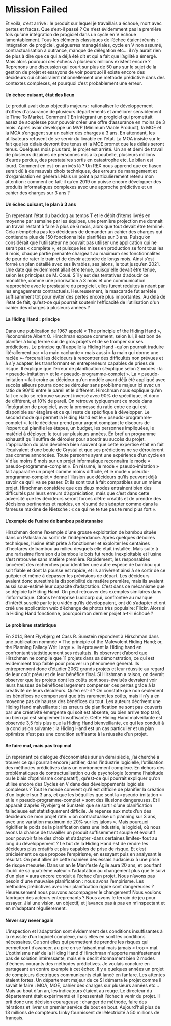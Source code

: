 # Mission Failed

Et voilà, c’est arrivé : le produit sur lequel je travaillais a échoué, mort avec pertes et fracas. Que s’est-il passé ? Ce n’est évidemment pas la première fois qu’une intégration de progiciel dans un cycle en V échoue lamentablement. Tous les éléments classiques de l’échec étaient réunis : intégration de progiciel, guéguerres managériales, cycle en V non assumé, contractualisation à outrance, manque de délégation etc… il n’y aurait rien de plus à dire que ce qui a déjà été dit et qui a fait que l’agilité a émergé. Mais alors pourquoi ces échecs à plusieurs millions existent encore ? Reprenons une discussion qui court sur plus de 50 ans sur le sujet de la gestion de projet et essayons de voir pourquoi il existe encore des décideurs qui choisiraient rationnellement une méthode prédictive dans des contextes complexes, et pourquoi c’est probablement une erreur.

#### Un échec cuisant, état des lieux

Le produit avait deux objectifs majeurs : rationaliser le développement d’offres d'assurance de plusieurs départements et améliorer sensiblement le Time To Market. Comment ? En intégrant un progiciel qui promettait assez de souplesse pour pouvoir créer une offre d’assurance en moins de 3 mois. Après avoir développé un MVP (Minimum Viable Product), la MOE et la MOA s’engagent sur un cahier des charges à 3 ans. En attendant, les utilisateurs refusent de se servir du livrable en l’état. La MOA insiste sur le fait que les délais devront être tenus et la MOE promet que les délais seront tenus. Quelques mois plus tard, le projet est arrêté.
Un an et demi de travail de plusieurs dizaines de personnes mis à la poubelle, plusieurs millions d’euros perdus, des prestataires sortis en catastrophe etc. Le bilan est lourd. Comment en est-on arrivés là ?
Un REX nous apprend que ce fiasco serait dû à de mauvais choix techniques, des erreurs de management et d’organisation en général. Mais un point a particulièrement retenu mon attention : comment ce fait-il qu’en 2019 on puisse encore développer des produits informatiques complexes avec une approche prédictive et un cahier des charges sur 3 ans ?

#### Un échec cuisant, le plan à 3 ans

En reprenant l’état du backlog au temps T et le débit d’items livrés en moyenne par semaine par les équipes, une première projection me donnait un travail restant à faire à plus de 6 mois, alors que tout devait être terminé. Cela n’empêcha pas les décideurs de demander un cahier des charges qui contiendra plus de 150 fonctionnalités planifiées sur 3 ans. Puisqu’on considérait que l’utilisateur ne pouvait pas utiliser une application qui ne serait pas « complète », et puisque les mises en production se font tous les 6 mois, chaque partie prenante chargeait au maximum ses fonctionnalités de peur de rater le train et de devoir attendre de longs mois. Ainsi s’est formé un plan détaillé avec ses livrables, ses jalons, le tout jusqu’en 2021. Une date qui évidemment allait être tenue, puisqu'elle devait être tenue, selon les principes de M. Coué. S’il y eut des tentatives d’adoucir ce monolithe, comme une priorisation à 3 mois et une communication rapprochée avec le prestataire du progiciel, elles furent réduites à néant par les engagements contractuels. Heureusement, la mascarade fut arrêtée suffisamment tôt pour éviter des pertes encore plus importantes. Au delà de l’état de fait, qu’est-ce qui pourrait soutenir l’efficacité de l’utilisation d'un cahier des charges à plusieurs années ?

#### La Hiding Hand : principe

Dans une publication de 1967 appelé « The principle of the Hiding Hand », l’économiste Albert O. Hirschman expose comment, selon lui, il est bon de planifier à long terme sur de gros projets et de se tromper sur ses prédictions. Le principe qu’il appelle la Hiding Hand -qu'on pourrait traduire litérallement par « la main cachante » mais aussi « la main qui donne une raclée »- forcerait les décideurs à rencontrer des difficultés non prévues et à s’y adapter, les transformant en entrepreneurs capables de prises de risque. Il explique que l’erreur de planification s’explique selon 2 modes : la « pseudo-imitation » et le « pseudo-programme-complet ». La « pseudo-imitation » fait croire au décideur qu’un modèle ayant déjà été appliqué avec succès ailleurs pourra donc se dérouler sans problème majeur ici avec un ratio de 90/10 entre le pareil et le différent. Hirschman nous explique qu’en fait ce ratio se retrouve souvent inversé avec 90% de spécifique, et donc de différent, et 10% de pareil. On retrouve typiquement ce mode dans l’intégration de progiciel, avec la promesse du ratio entre ce qui est disponible sur étagère et ce qui reste de spécifique à développer.
Le second mode qui permet la Hiding Hand est le « pseudo-programme-complet ». Ici le décideur prend pour argent comptant le discours de l’expert qui planifie les étapes, un budget, les personnes impliquées, le matériel à déployer, le tout sur plusieurs années. En bref un programme exhaustif qu’il suffira de dérouler pour aboutir au succès du projet. L’application du plan dévoilera bien souvent que cette expertise était en fait l’équivalent d’une boule de Crystal et que ses prédictions ne se dérouleront pas comme annoncées. Toute personne ayant une expérience d’un cycle en V d’au moins 6 mois sur un projet informatique reconnaitra le mode « pseudo-programme-complet ».
En résumé, le mode « pseudo-imitation » fait apparaitre un projet comme moins difficile, et le mode « pseudo-programme-complet » donne l’illusion aux décideurs qu’ils peuvent déjà savoir ce qu’il va se passer. Et ils sont tout à fait compatibles sur un même projet.
Hirschman considère que ces deux modes entrainent bien des difficultés par leurs erreurs d’appréciation, mais que c’est dans cette adversité que les décideurs seront forcés d’être créatifs et de prendre des décisions pertinentes et rapides, en résumé de s’adapter comme dans la fameuse maxime de Nietsche : « ce qui ne te tue pas te rend plus fort ».

#### L’exemple de l’usine de bambou pakistanaise

Hirschman donne l’exemple d’une grosse exploitation de bambou située dans un Pakistan au sortir de l’indépendance. Après quelques déboires techniques, l’usine était prête à fonctionner et exploiter les centaines d’hectares de bambou au milieu desquels elle était installée. Mais suite à une rarissime floraison du bambou le bois fut rendu inexploitable et l’usine s’est retrouvée sans matière première. Rapidement, les responsables lancèrent des recherches pour identifier une autre espèce de bambou qui soit fiable et dont la pousse est rapide, et ils arrivèrent ainsi à se sortir de ce guêpier et même à dépasser les prévisions de départ. Les décideurs avaient donc surestimé la disponibilité de matière première, mais ils avaient aussi sous-estimé leur capacité d’adaptation. C’est dans ce mécanisme que se déploie la Hiding Hand.
On peut retrouver des exemples similaires dans l’informatique. Citons l’entreprise Ludicorp qui, confrontée au manque d’intérêt suscité par le jeu vidéo qu’ils développaient, ont dû s’adapter et ont créé une application web d’échange de photos très populaire: Flickr.
Alors si la Hiding Hand fonctionne, pourquoi mon dernier projet a-t-il échoué ?

#### Le problème statistique

En 2014, Bent Flyvbjerg et Cass R. Sunstein répondent à Hirschman dans une publication nommée « The principle of the Malevolent Hiding Hand; or, the Planning Fallacy Writ Large ». Ils éprouvent la Hiding hand en confrontant statistiquement ses résultats. Ils observent d’abord que Hirschman ne compile que 11 projets dans sa démonstration, ce qui est évidemment trop faible pour prouver un phénomène général. Ils entreprennent donc d’étudier 2062 grands projets et leur réussite au regard de leur coût prévu et de leur bénéfice final. Si Hirshman a raison, on devrait observer que les projets dont les coûts sont sous-évalués devraient voir leurs hausses de bénéfices largement compenser ces pertes grâce à la créativité de leurs décideurs.
Qu’en est-il ? On constate que non seulement les bénéfices ne compensent que très rarement les coûts, mais il n’y a en moyenne pas de hausse des bénéfices du tout. Les auteurs décrivent une Hiding Hand malveillante : les erreurs de planification ne sont pas couverts par une créativité émergente qui soit est absente, ou bien arrive trop tard, ou bien qui est simplement insuffisante. Cette Hiding Hand malveillante est observée 3,5 fois plus que la Hiding Hand bienveillante, ce qui les conduit à la conclusion suivante : la Hiding Hand est un cas particulier et un plan optimiste n’est pas une condition suffisante à la réussite d’un projet.

#### Se faire mal, mais pas trop mal

En reprenant ce dialogue d’économistes sur un demi siècle, j’ai cherché à trouver ce qui pourrait encore justifier, dans l’industrie logicielle, l’utilisation des méthodes prédictives dans un environnement complexe. En dehors des problématiques de contractualisation ou de psychologie (comme l’habitude ou le biais d’optimisme comparatif), qu’est-ce qui pourrait expliquer qu’on utilise encore des Cycles en V dans des développements logiciels complexes ? Tout le monde convient qu’il est difficile de planifier la création d’un logiciel sur 3 ans, et que les béquilles que sont la «pseudo-imitation » et le « pseudo-programme-complet » sont des illusions dangereuses. Et il apparaît d’après Flyvbjerg et Sunstein que se sortir d’une planification fallacieuse est statistiquement difficile. Je repense aux mots d’un des décideurs de mon projet râté: « on contractualise un planning sur 3 ans, avec une variation maximum de 20% sur les jalons ». Mais pourquoi rigidifier le poids de la planification dans une industrie, le logiciel, où nous avons la chance de travailler un produit suffisemment souple et évolutif pour pouvoir faire des choix et s’adapter -dans certaines limites- tout au long du développement ? Le but de la Hiding Hand est de rendre les décideurs plus créatifs et plus capables de prise de risque. Et c’est précisément ce que propose l’empirisme, en essayant puis en analysant le résultat. On peut allier de cette manière des essais audacieux à une prise de risque mesurée.
Dans un an le Manifeste Agile aura 20 ans, et pourtant l’oubli de sa quatrième valeur « l’adaptation au changement plus que le suivi d’un plan » aura encore conduit à l’échec d’un projet. Nous n’avons pas besoin d'une mauvaise planification : nous avons l’empirisme. Les méthodes prédictives avec leur planification rigide sont dangereuses ? Heureusement nous pouvons accompagner le changement! Nous voulons fabriquer des acteurs entreprenants ? Nous avons le terrain de jeu pour essayer. J’ai une vision, un objectif, et j’avance pas à pas en m’inspectant et en m’adaptant régulièrement.

#### Never say never again

L’inspection et l’adaptation sont évidemment des conditions insuffisantes à la réussite d’un logiciel complexe, mais elles en sont les conditions nécessaires. Ce sont elles qui permettent de prendre les risques qui permettront d’avancer, au pire en se faisant mal mais jamais « trop » mal. L'optimisme naïf de la Hiding Hand d'Hirschman n'apporte manifestement pas de solution intéressante, mais elle décrit étonnament bien 2 modes d'échecs courants des méthodes prédictives.
Je voulais conclure en partageant un contre exemple à cet échec. Il y a quelques années un projet de compteurs électriques communicants était lancé en fanfare. Les attentes étaient fortes. Un département majeur de ce SI démarra le projet comme il savait le faire : MOA, MOE, cahier des charges sur plusieurs années etc… Mais au bout d’un an, les indicateurs étaient au rouge. Le directeur du département était expérimenté et il pressentait l’échec à venir du projet. Il prit donc une décision courageuse : changer de méthode, faire des itérations et livrer un premier service de bout en bout. Aujourd’hui plus de 13 millions de compteurs Linky fournissent de l’électricité à 50 millions de français.
